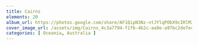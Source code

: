 ```yaml
---
title: Cairns
elements: 20
album_url: https://photos.google.com/share/AF1QipN3Nz-ntJYlqPObX9cIRlM2zqnns_ATIwIlVgdXnTAiqcDof_txqhSH7xSAR3dePQ?key=TFF5Y3pHMlJ6NzFkd0dfVnFZXzNmMnVjbUR0Ny1n
cover_image_url: /assets/img/Cairns_4c3a7794-f1f6-4b2c-aa9e-a97bc2de7ecb.jpg
categories: [ Oceania, Australia ]
---
```

